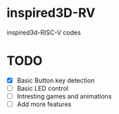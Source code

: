 # inspired3D-RV
inspired3d-RISC-V codes


# TODO
- [x] Basic Button key detection 
- [ ] Basic LED control
- [ ] Intresting games and animations
- [ ] Add more features
